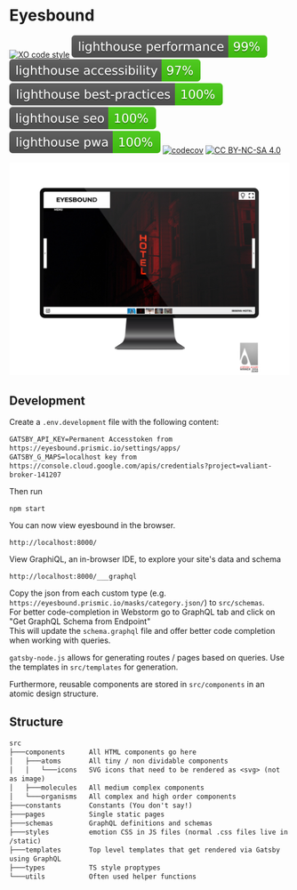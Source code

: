 # Eyesbound
[![XO code style](https://img.shields.io/badge/code_style-XO-5ed9c7.svg)](https://github.com/xojs/xo)
[![Lighthouse Performance 99%](docs/lighthouse/lighthouse_performance.svg)](https://web.dev/performance-scoring/)
[![Lighthouse Accessibility 97%](docs/lighthouse/lighthouse_accessibility.svg)](https://developers.google.com/web/fundamentals/accessibility)
![Lighthouse Best Practices 100%](docs/lighthouse/lighthouse_best-practices.svg)
[![Lighthouse SEO 100%](docs/lighthouse/lighthouse_seo.svg)](https://developers.google.com/search/docs/advanced/guidelines/webmaster-guidelines)
[![Lighthouse Progressive Web App 100%](docs/lighthouse/lighthouse_pwa.svg)](https://web.dev/pwa-checklist/)
[![codecov](https://codecov.io/gh/Primajin/eyesbound/branch/main/graph/badge.svg?token=1NEMX7LLFG)](https://codecov.io/gh/Primajin/eyesbound)
[![CC BY-NC-SA 4.0](https://img.shields.io/badge/License-CC%20BY--NC--SA%204.0-lightgrey.svg)](http://creativecommons.org/licenses/by-nc-sa/4.0/)

![Image of Eyesbound Website with A Design Award](docs/eyesbound-award.png)
## Development

Create a `.env.development` file with the following content:

```dotenv
GATSBY_API_KEY=Permanent Accesstoken from https://eyesbound.prismic.io/settings/apps/
GATSBY_G_MAPS=localhost key from https://console.cloud.google.com/apis/credentials?project=valiant-broker-141207
```
 
Then run

```shell script
npm start
```

You can now view eyesbound in the browser.

```
http://localhost:8000/
```

View GraphiQL, an in-browser IDE, to explore your site's data and schema

```⠀
http://localhost:8000/___graphql
```

Copy the json from each custom type (e.g. `https://eyesbound.prismic.io/masks/category.json/`) to `src/schemas`.<br>
For better code-completion in Webstorm go to GraphQL tab and click on "Get GraphQL Schema from Endpoint"<br>
This will update the `schema.graphql` file and offer better code completion when working with queries.<br>

`gatsby-node.js` allows for generating routes / pages based on queries. Use the templates in `src/templates` for generation.

Furthermore, reusable components are stored in `src/components` in an atomic design structure.

## Structure
```
src
├───components      All HTML components go here
│   ├───atoms       All tiny / non dividable components
│   │   └───icons   SVG icons that need to be rendered as <svg> (not as image)
│   ├───molecules   All medium complex components
│   └───organisms   All complex and high order components
├───constants       Constants (You don't say!)
├───pages           Single static pages
├───schemas         GraphQL definitions and schemas
├───styles          emotion CSS in JS files (normal .css files live in /static)
├───templates       Top level templates that get rendered via Gatsby using GraphQL
├───types           TS style proptypes
└───utils           Often used helper functions
```
